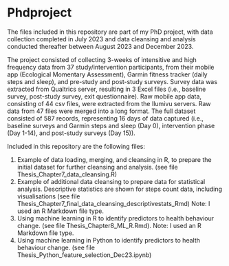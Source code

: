 # Phdproject

The files included in this repository are part of my PhD project, with data collection completed in July 2023 and data cleansing and analysis conducted thereafter between August 2023 and December 2023.  


The project consisted of collecting 3-weeks of intensitive and high frequency data from 37 study/intervention participants, from their mobile app (Ecological Momentary Assessment), Garmin fitness tracker (daily steps and sleep), and pre-study and post-study surveys.  Survey data was extracted from Qualtrics server, resulting in 3 Excel files (i.e., baseline survey, post-study survey, exit questionnaire).  Raw mobile app data, consisting of 44 csv files, were extracted from the Ilumivu servers.  Raw data from 47 files were merged into a long format.  The full dataset consisted of 587 records, representing 16 days of data captured (i.e., baseline surveys and Garmin steps and sleep (Day 0), intervention phase (Day 1-14), and post-study surveys (Day 15)).  

Included in this repository are the following files:
1) Example of data loading, merging, and cleansing in R, to prepare the initial dataset for further cleansing and analysis. (see file Thesis_Chapter7_data_cleansing.R)
2) Example of additional data cleansing to prepare data for statistical analysis.  Descriptive statistics are shown for steps count data, including visualisations (see file Thesis_Chapter7_final_data_cleansing_descriptivestats_Rmd)  Note:  I used an R Markdown file type.
3) Using machine learning in R to identify predictors to health behaviour change. (see file Thesis_Chapter8_ML_R.Rmd). Note:  I used an R Markdown file type.
4) Using machine learning in Python to identify predictors to health behaviour change. (see file Thesis_Python_feature_selection_Dec23.ipynb)


